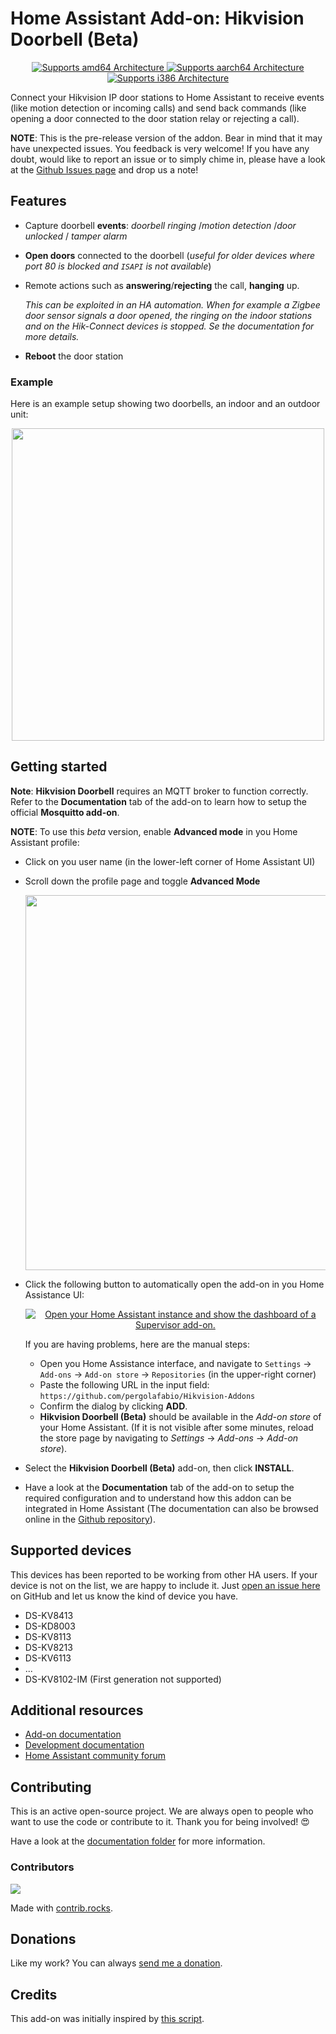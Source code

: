 # Home Assistant Add-on: Hikvision Doorbell (__Beta__)

<p align="center">
   <a href="https://img.shields.io/badge/amd64-yes-green.svg">
      <img alt="Supports amd64 Architecture" src="https://img.shields.io/badge/amd64-yes-green.svg">
   </a>
   <a href="https://img.shields.io/badge/aarch64-yes-green.svg">
      <img alt="Supports aarch64 Architecture" src="https://img.shields.io/badge/aarch64-yes-green.svg">
   </a>
   <a href="https://img.shields.io/badge/i386-yes-green.svg">
      <img alt="Supports i386 Architecture" src="https://img.shields.io/badge/i386-yes-green.svg">
   </a>
</p>

Connect your Hikvision IP door stations to Home Assistant to receive events (like motion detection or incoming calls) and send back commands (like opening a door connected to the door station relay or rejecting a call).

__NOTE__: This is the pre-release version of the addon. Bear in mind that it may have unexpected issues.
You feedback is very welcome! If you have any doubt, would like to report an issue or to simply chime in, please have a look at the [Github Issues page](https://github.com/pergolafabio/Hikvision-Addons/issues) and drop us a note!


## Features
- Capture doorbell **events**: _doorbell ringing_ /_motion detection_ /_door unlocked_ / _tamper alarm_
- **Open doors** connected to the doorbell (_useful for older devices where port 80 is blocked and `ISAPI` is not available_)
- Remote actions such as **answering**/**rejecting** the call, **hanging** up.

   _This can be exploited in an HA automation. When for example a Zigbee door sensor signals a door opened, the ringing on the indoor stations and on the Hik-Connect devices is stopped. Se the documentation for more details._
- **Reboot** the door station

### Example

Here is an example setup showing two doorbells, an indoor and an outdoor unit:

<p align="center">
   <img src="assets/docs_sensors.png" width="500px">
</p>

## Getting started

**Note**: **Hikvision Doorbell** requires an MQTT broker to function correctly. Refer to the **Documentation** tab of the add-on to learn how to setup the official **Mosquitto add-on**.

__NOTE__: To use this _beta_ version, enable __Advanced mode__ in you Home Assistant profile:
   - Click on you user name (in the lower-left corner of Home Assistant UI)
   - Scroll down the profile page and toggle __Advanced Mode__
     <p align="center">
     <img src="https://user-images.githubusercontent.com/4510647/221361317-a9076a72-9762-4320-8302-24414e6019f2.png" width="600">
     </p>
- Click the following button to automatically open the add-on in you Home Assistance UI:
   <p align="center">
      <a href="https://my.home-assistant.io/redirect/supervisor_addon/?addon=aff2db71_hikvision_doorbell_beta&repository_url=https%3A%2F%2Fgithub.com%2Fpergolafabio%2FHikvision-Addons" target="_blank">
         <img src="https://my.home-assistant.io/badges/supervisor_addon.svg" alt="Open your Home Assistant instance and show the dashboard of a Supervisor add-on." />
      </a>
   </p>

   If you are having problems, here are the manual steps:
   - Open you Home Assistance interface, and navigate to `Settings` -> `Add-ons` -> `Add-on store` -> `Repositories` (in the upper-right corner)
   - Paste the following URL in the input field: `https://github.com/pergolafabio/Hikvision-Addons`
   - Confirm the dialog by clicking **ADD**.
   - **Hikvision Doorbell (Beta)** should be available in the _Add-on store_ of your Home Assistant. (If it is not visible after some minutes, reload the store page by navigating to _Settings_ -> _Add-ons_ -> _Add-on store_).
- Select the **Hikvision Doorbell (Beta)** add-on, then click **INSTALL**.
- Have a look at the **Documentation** tab of the add-on to setup the required configuration and to understand how this addon can be integrated in Home Assistant
(The documentation can also be browsed online in the [Github repository](DOCS.md)).

## Supported devices
This devices has been reported to be working from other HA users.
If your device is not on the list, we are happy to include it. Just [open an issue here](https://github.com/pergolafabio/Hikvision-Addons/issues) on GitHub and let us know the kind of device you have.

- DS-KV8413
- DS-KD8003
- DS-KV8113
- DS-KV8213
- DS-KV6113
- ...
- DS-KV8102-IM (First generation not supported)


## Additional resources
- [Add-on documentation](https://github.com/pergolafabio/Hikvision-Addons/blob/main/doorbell_beta/DOCS.md)
- [Development documentation](https://github.com/pergolafabio/Hikvision-Addons/tree/main/hikvision-sdk/docs)
- [Home Assistant community forum](https://community.home-assistant.io/t/add-on-hikvision-doorbell-integration/532796)

## Contributing

This is an active open-source project. We are always open to people who want to
use the code or contribute to it. Thank you for being involved! :heart_eyes:

Have a look at the [documentation folder](docs/) for more information.

### Contributors
<a href="https://github.com/pergolafabio/Hikvision-Addons/graphs/contributors">
  <img src="https://contrib.rocks/image?repo=pergolafabio/Hikvision-Addons" />
</a>

Made with [contrib.rocks](https://contrib.rocks).

## Donations
 Like my work? You can always [send me a donation](https://paypal.me/pergolafabio).

## Credits
This add-on was initially inspired by [this script](https://github.com/laszlojakab/hikvision-intercom-python-demo).
